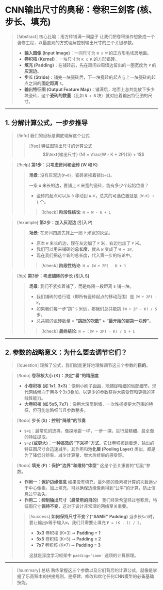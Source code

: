 # CNN输出尺寸的奥秘：卷积三剑客 (核、步长、填充)

> [!abstract] 核心比喻：用方砖铺满一间屋子
> 让我们把卷积操作想象成一个装修工程，以最直观的方式理解控制输出尺寸的三个关键参数。
> - **输入图像 (Input Image)**：一间尺寸为 `W x W` 的正方形毛坯房地面。
> - **卷积核 (Kernel)**：一块尺寸为 `K x K` 的方形瓷砖。
> - **填充 (Padding)**：在铺砖前，先在房间四周墙边留出的一圈宽度为 `P` 的**灰泥边**。
> - **步长 (Stride)**：铺完一块瓷砖后，下一块瓷砖的起点与上一块瓷砖的起点之间的**固定距离** `S`。
> - **输出特征图 (Output Feature Map)**：铺满后，地面上总共能放下多少块瓷砖，这个**瓷砖的数量**（比如 `N x N` 块）就对应着输出特征图的尺寸。

---

## 1. 分解计算公式，一步步推导

> [!info] 我们的目标是彻底理解这个公式
> > [!faq] 特征图输出尺寸的计算公式
> > $$\text{输出尺寸} (N) = \frac{W - K + 2P}{S} + 1$$

> [!help] **第1步：只考虑房间和瓷砖 (W 和 K)**
> > **场景**: 没有灰泥边(`P=0`)，瓷砖紧挨着铺(`S=1`)。
> >
> > 一条 `W` 米长的边，要铺上 `K` 米宽的瓷砖，能有多少个起始位置？
> > - 瓷砖的起点可以从 `0` 移动到 `W-K`，总共的可选位置就是 `(W-K) + 1` 个。
> > > [!check] **阶段性结论**: `N = W - K + 1`

> [!example] **第2步：加入灰泥边 (引入 P)**
> > **场景**: 在房间四周先抹上一圈 `P` 米宽的灰泥。
> >
> > - 原本 `W` 米长的边，现在左边加了 `P` 米，右边也加了 `P` 米。
> > - 我们可以用来铺砖的**总长度**，就从 `W` 变成了 `W + 2P`。
> > - 现在我们把这个新的总长度，代入第一步的结论中。
> > > [!check] **阶段性结论**: `N = (W + 2P) - K + 1`

> [!tip] **第3步：考虑铺砖的步长 (引入 S)**
> > **场景**: 我们不紧挨着铺了，而是每隔一段距离 `S` 铺一块。
> >
> > - 我们铺砖的总行程（即所有瓷砖起点的移动范围）是 `(W + 2P) - K`。
> > - 如果我们每一步“跳” `S` 米远，那我们总共能跳 `(W + 2P - K) / S` 步。
> > - 总共铺的瓷砖数量 = **“跳跃的次数” + “最开始的那第一块砖”**。
> > > [!check] **最终结论**: `N = ((W + 2P) - K) / S + 1`

---

## 2. 参数的战略意义：为什么要去调节它们？

> [!question] 理解了公式，我们就能更好地理解调节这三个参数的**目的**。

> [!todo] **卷积核大小 (K)：决定“看”的精细度**
> - **小卷积核 (如 1x1, 3x3)**：像用小刷子画画，能捕捉精细的局部细节。现代网络倾向于用多个3x3叠加，以更少的参数获得大感受野和更强的非线性能力。
> - **大卷积核 (如 5x5, 7x7)**：像用大滚筒刷墙，一次性捕捉更大范围的特征，但可能忽略细节且参数稍多。

> [!todo] **步长 (S)：控制“降维”的节奏**
> - **`S=1`**：最常见的选择。像探地雷一样，一步一探，进行最精细、最全面的特征提取。
> - **`S=2` (或更大)**：**一种高效的“下采样”方式**。它让卷积核跳着走，输出的特征图尺寸会迅速减半。其作用和**池化层 (Pooling Layer)** 类似，都是为了降低分辨率、减少计算量、增大后续层的感受野。

> [!todo] **填充 (P)：保护“边界”和维持“体型”**
> 这是个至关重要的“后勤”参数。
> - **作用一：保护边缘信息**
>   如果没有填充，最外圈的像素被计算的次数远少于中心像素。加上填充，可以确保边缘像素得到“公平”的计算，防止信息过早丢失。
> - **作用二：控制输出尺寸（最常用的目的）**
>   我们经常希望经过卷积后，特征图尺寸**保持不变**，这对于设计非常深的网络至关重要。
>
> > [!success] **如何保持尺寸不变？("SAME" Padding)**
> > 当步长`S=1`时，要让输出`N`等于输入`W`，我们只需要让填充 `P = (K - 1) / 2`。
> > - **3x3** 卷积核 (K=3) ➞ **Padding = 1**
> > - **5x5** 卷积核 (K=5) ➞ **Padding = 2**
> > - **7x7** 卷积核 (K=7) ➞ **Padding = 3**
> >
> > 这就是深度学习框架中 `padding='same'` 选项的计算原理。

---

> [!summary] 总结
> 熟练掌握这三个参数以及它们背后的计算公式，就像是掌握了乐高积木的拼接规则，是搭建、修改和优化任何CNN模型的必备基础技能。